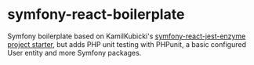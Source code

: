 # symfony-react-boilerplate
Symfony boilerplate based on KamilKubicki's [symfony-react-jest-enzyme project starter](https://github.com/KamilKubicki/symfony-react-jest-enzyme), but adds PHP unit testing with PHPunit, a basic configured User entity and more Symfony packages.
